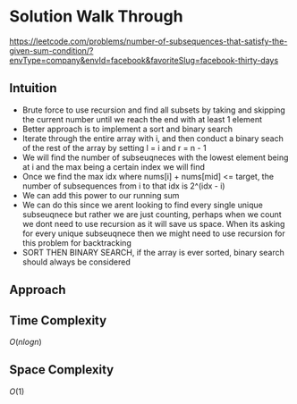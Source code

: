 # Solution Walk Through
https://leetcode.com/problems/number-of-subsequences-that-satisfy-the-given-sum-condition/?envType=company&envId=facebook&favoriteSlug=facebook-thirty-days

## Intuition
- Brute force to use recursion and find all subsets by taking and skipping the current number until we reach the end with at least 1 element
- Better approach is to implement a sort and binary search
- Iterate through the entire array with i, and then conduct a binary seach of the rest of the array by setting l = i and r = n - 1
- We will find the number of subseuqneces with the lowest element being at i and the max being a certain index we will find
- Once we find the max idx where nums[i] + nums[mid] <= target, the number of subsequences from i to that idx is 2^(idx - i)
- We can add this power to our running sum
- We can do this since we arent looking to find every single unique subseuqnece but rather we are just counting, perhaps when we count we dont need to use recursion as it will save us space. When its asking for every unique subseuqnece then we might need to use recursion for this problem for backtracking
- SORT THEN BINARY SEARCH, if the array is ever sorted, binary search should always be considered


## Approach

## Time Complexity
$O(nlogn)$

## Space Complexity
$O(1)$



